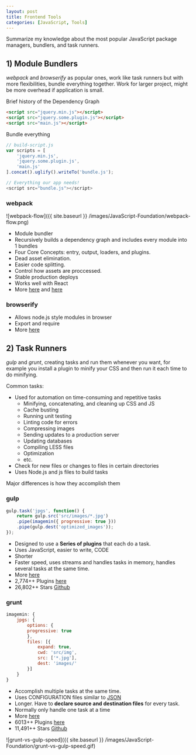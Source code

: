 ```yaml
---
layout: post
title: Frontend Tools
categories: [JavaScript, Tools]
---
```


Summarize my knowledge about the most popular JavaScript package managers, bundlers, and task runners.

## 1) Module Bundlers

*webpack* and *browserify* as popular ones, work like task runners but with more flexibilities, bundle everything together.
Work for larger project, might be more overhead if application is small.

Brief history of the Dependency Graph
```html
<script src="jquery.min.js"></script>  
<script src="jquery.some.plugin.js"></script>  
<script src="main.js"></script>
```
Bundle everything
```js
// build-script.js
var scripts = [  
    'jquery.min.js',
    'jquery.some.plugin.js',
    'main.js'
].concat().uglify().writeTo('bundle.js');

// Everything our app needs!
<script src="bundle.js"></script>  
```

### webpack

![webpack-flow]({{ site.baseurl }} /images/JavaScript-Foundation/webpack-flow.png)

* Module bundler
* Recursively builds a dependency graph and includes every module into 1 bundles
* Four Core Concepts: entry, output, loaders, and plugins.
* Dead asset elimination.
* Easier code splitting.
* Control how assets are proccessed.
* Stable production deploys
* Works well with React
* More [here](https://webpack.js.org/concepts/) and [here](http://blog.andrewray.me/webpack-when-to-use-and-why/)

### browserify
* Allows node.js style modules in browser
* Export and require
* More [here](http://blakeembrey.com/articles/2013/09/introduction-to-browserify/)

## 2) Task Runners

*gulp* and *grunt*, creating tasks and run them whenever you want, for example you install a plugin to minify your CSS and then run it each time to do minifying.

Common tasks:
* Used for automation on time-consuming and repetitive tasks
  * Minifying, concatenating, and cleaning up CSS and JS
  * Cache busting
  * Running unit testing
  * Linting code for errors
  * Compressing images
  * Sending updates to a production server
  * Updating databases
  * Compiling LESS files
  * Optimization
  * etc.
* Check for new files or changes to files in certain directories
* Uses Node.js and js files to build tasks


Major differences is how they accomplish them

### gulp

```js
gulp.task('jpgs', function() {
    return gulp.src('src/images/*.jpg')
    .pipe(imagemin({ progressive: true }))
    .pipe(gulp.dest('optimized_images'));
});
```
* Designed to use a **Series of plugins** that each do a task.
* Uses JavaScript, easier to write, CODE
* Shorter
* Faster speed, uses streams and handles tasks in memory, handles several tasks at the same time.
* More [here](http://gulpjs.com/)
* 2,774++ Plugins [here](http://gulpjs.com/plugins/)
* 26,802++ Stars [Github](https://github.com/gulpjs/gulp)

### grunt

```js
imagemin: {
    jpgs: {
        options: {
        progressive: true
        },
        files: [{
            expand: true,
            cwd: 'src/img',
            src: ['*.jpg'],
            dest: 'images/'
        }]
    }
}
```

* Accomplish multiple tasks at the same time.
* Uses CONFIGURATION files similar to [JSON](http://www.json.org/)
* Longer. Have to **declare source and destination files** for every task.
* Normally only handle one task at a time
* More [here](https://gruntjs.com/)
* 6013++ Plugins [here](https://gruntjs.com/plugins)
* 11,491++ Stars [Github](https://github.com/gruntjs/grunt)

![grunt-vs-gulp-speed]({{ site.baseurl }} /images/JavaScript-Foundation/grunt-vs-gulp-speed.gif)
